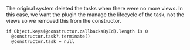 The original system deleted the tasks when there were no more views. In this
case, we want the plugin the manage the lifecycle of the task, not the views so
we removed this from the constructor.

    if Object.keys(@constructor.callbacksById).length is 0
      @constructor.task?.terminate()
      @constructor.task = null

